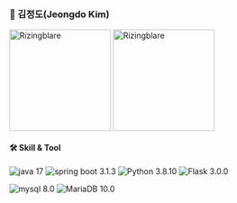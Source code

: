 <div>
  
### 🌱 김정도(Jeongdo Kim)    
<div style="display: flex, height:180px">
 <img align="center" src="https://github-readme-stats.vercel.app/api?username=Rizingblare&show_icons=true&locale=en" alt="Rizingblare" style="height:180px"  />  
  <img align="center" align="center" style="height:180px"  src="https://github-readme-stats.vercel.app/api/top-langs?username=Rizingblare&show_icons=true&locale=en&layout=compact" alt="Rizingblare" /> 

</div>

#### 🛠 Skill & Tool  

![java 17](https://img.shields.io/badge/-Java%2017-ED8B00?style=flat-square&logo=java&logoColor=white)
![spring boot 3.1.3](https://img.shields.io/badge/Spring%20boot%203.1.3-6DB33F?style=flat-square&logo=springboot&logoColor=white)
![Python 3.8.10](https://img.shields.io/badge/Python%203.8.10-3776AB?style=flat-square&logo=Python&logoColor=white)
![Flask 3.0.0](https://img.shields.io/badge/Flask%203.0.0-000000?style=flat-square&logo=flask&logoColor=white)

![mysql 8.0](https://img.shields.io/badge/MySQL%208.0-005C84?style=flat-square&logo=mysql&logoColor=white)
![MariaDB 10.0](https://img.shields.io/badge/MariaDB%2010.0-005C84?style=flat-square&logo=mariadb&logoColor=white)
<!--
![Harbor 2.8.2](https://img.shields.io/badge/Harbor%202.8.2-DC382D?style=flat-square&logo=Harbor&logoColor=white)
![AWS S3](https://img.shields.io/badge/AWS%20S3-569A31?style=flat-square&logo=amazons3&logoColor=white)
![AWS EC2](https://img.shields.io/badge/AWS%20EC2-FF9900?style=flat-square&logo=amazonec2&logoColor=white)
![Naver Cloud](https://img.shields.io/badge/NAVER%20Cloud-03C75A?style=flat-square&logo=naver&logoColor=white)

![nginx 1.18.0](https://img.shields.io/badge/Nginx%201.18.0-009639?style=flat-square&logo=Nginx&logoColor=white)
![docker 24.0.7](https://img.shields.io/badge/Docker%2024.0.7-2496ED?style=flat-square&logo=docker&logoColor=white)
![Kubernates 1.25.8&1.28.0](https://img.shields.io/badge/KUBERNETES%201.25.8&1.28.0-326CE5?style=flat-square&logo=Kubernetes&logoColor=white)

![Git 2.34.1](https://img.shields.io/badge/Git-F05032?style=flat-square&logo=Git&logoColor=white)
![Slack](https://img.shields.io/badge/Slack-4A154B?style=flat-square&logo=Slack&logoColor=white) 
 
#### ✨ about me

- 🔭 I’m currently studying at 🏫 Pusan National University
- 🌱 I’m currently learning 💻 Computer Science
- 🤔 I’m interested in Java, Python, Docker, Kubernetes, Cloud Platform
- 📫 How to reach me: ✉️ sh0000@pusan.ac.kr 📝[Tech-Blog](https://sososo-cs.tistory.com/) -->

</div>

<!--
**Rizingblare/Rizingblare** is a ✨ _special_ ✨ repository because its `README.md` (this file) appears on your GitHub profile.

Here are some ideas to get you started:

- 🔭 I’m currently working on ...
- 🌱 I’m currently learning ...
- 👯 I’m looking to collaborate on ...
- 🤔 I’m looking for help with ...
- 💬 Ask me about ...
- 📫 How to reach me: ...
- 😄 Pronouns: ...
- ⚡ Fun fact: ...
-->
